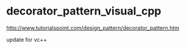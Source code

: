 decorator_pattern_visual_cpp
============================
http://www.tutorialspoint.com/design_pattern/decorator_pattern.htm

update for vc++
